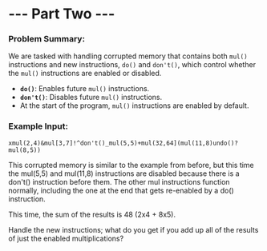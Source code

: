 # --- Part Two ---

### Problem Summary:
We are tasked with handling corrupted memory that contains both `mul()` instructions and new instructions, `do()` and `don't()`, which control whether the `mul()` instructions are enabled or disabled.

- **`do()`**: Enables future `mul()` instructions.
- **`don't()`**: Disables future `mul()` instructions.
- At the start of the program, `mul()` instructions are enabled by default.
  
### Example Input:
```plaintext
xmul(2,4)&mul[3,7]!^don't()_mul(5,5)+mul(32,64](mul(11,8)undo()?mul(8,5))
```

This corrupted memory is similar to the example from before, but this time the mul(5,5) and mul(11,8) instructions are disabled because there is a don't() instruction before them. The other mul instructions function normally, including the one at the end that gets re-enabled by a do() instruction.

This time, the sum of the results is 48 (2x4 + 8x5).

Handle the new instructions; what do you get if you add up all of the results of just the enabled multiplications?